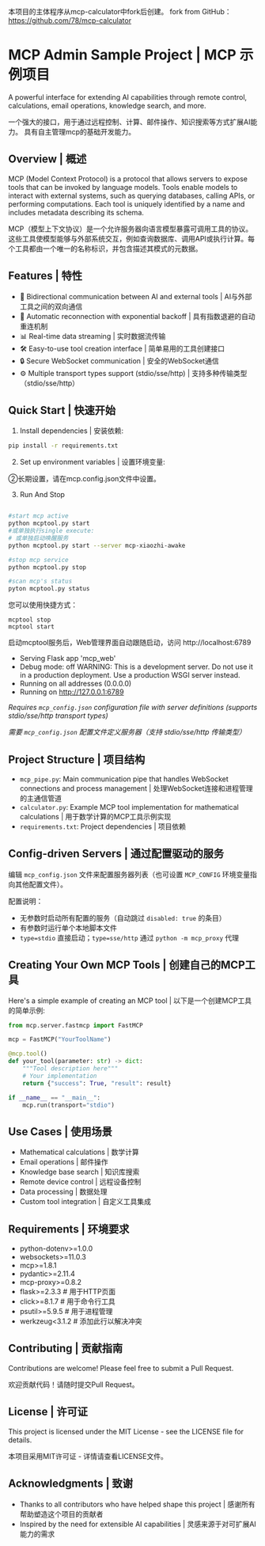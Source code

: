 本项目的主体程序从mcp-calculator中fork后创建。
fork from GitHub：https://github.com/78/mcp-calculator

# MCP Admin Sample Project | MCP 示例项目

A powerful interface for extending AI capabilities through remote control, calculations, email operations, knowledge search, and more.

一个强大的接口，用于通过远程控制、计算、邮件操作、知识搜索等方式扩展AI能力。
具有自主管理mcp的基础开发能力。

## Overview | 概述

MCP (Model Context Protocol) is a protocol that allows servers to expose tools that can be invoked by language models. Tools enable models to interact with external systems, such as querying databases, calling APIs, or performing computations. Each tool is uniquely identified by a name and includes metadata describing its schema.

MCP（模型上下文协议）是一个允许服务器向语言模型暴露可调用工具的协议。这些工具使模型能够与外部系统交互，例如查询数据库、调用API或执行计算。每个工具都由一个唯一的名称标识，并包含描述其模式的元数据。

## Features | 特性

- 🔌 Bidirectional communication between AI and external tools | AI与外部工具之间的双向通信
- 🔄 Automatic reconnection with exponential backoff | 具有指数退避的自动重连机制
- 📊 Real-time data streaming | 实时数据流传输
- 🛠️ Easy-to-use tool creation interface | 简单易用的工具创建接口
- 🔒 Secure WebSocket communication | 安全的WebSocket通信
- ⚙️ Multiple transport types support (stdio/sse/http) | 支持多种传输类型（stdio/sse/http）

## Quick Start | 快速开始

1. Install dependencies | 安装依赖:
```bash
pip install -r requirements.txt
```

2. Set up environment variables | 设置环境变量:

②长期设置，请在mcp.config.json文件中设置。

3. Run And Stop
```bash

#start mcp active
python mcptool.py start
#或单独执行single execute:
# 或单独启动唤醒服务
python mcptool.py start --server mcp-xiaozhi-awake

#stop mcp service
python mcptool.py stop

#scan mcp's status
pyton mcptool.py status
```

您可以使用快捷方式：
```
mcptool stop
mcptool start
```
启动mcptool服务后，Web管理界面自动跟随启动，访问 http://localhost:6789
 * Serving Flask app 'mcp_web'
 * Debug mode: off
WARNING: This is a development server. Do not use it in a production deployment. Use a production WSGI server instead.
 * Running on all addresses (0.0.0.0)
 * Running on http://127.0.0.1:6789

*Requires `mcp_config.json` configuration file with server definitions (supports stdio/sse/http transport types)*

*需要 `mcp_config.json` 配置文件定义服务器（支持 stdio/sse/http 传输类型）*

## Project Structure | 项目结构

- `mcp_pipe.py`: Main communication pipe that handles WebSocket connections and process management | 处理WebSocket连接和进程管理的主通信管道
- `calculator.py`: Example MCP tool implementation for mathematical calculations | 用于数学计算的MCP工具示例实现
- `requirements.txt`: Project dependencies | 项目依赖

## Config-driven Servers | 通过配置驱动的服务

编辑 `mcp_config.json` 文件来配置服务器列表（也可设置 `MCP_CONFIG` 环境变量指向其他配置文件）。

配置说明：
- 无参数时启动所有配置的服务（自动跳过 `disabled: true` 的条目）
- 有参数时运行单个本地脚本文件
- `type=stdio` 直接启动；`type=sse/http` 通过 `python -m mcp_proxy` 代理

## Creating Your Own MCP Tools | 创建自己的MCP工具

Here's a simple example of creating an MCP tool | 以下是一个创建MCP工具的简单示例:

```python
from mcp.server.fastmcp import FastMCP

mcp = FastMCP("YourToolName")

@mcp.tool()
def your_tool(parameter: str) -> dict:
    """Tool description here"""
    # Your implementation
    return {"success": True, "result": result}

if __name__ == "__main__":
    mcp.run(transport="stdio")
```

## Use Cases | 使用场景

- Mathematical calculations | 数学计算
- Email operations | 邮件操作
- Knowledge base search | 知识库搜索
- Remote device control | 远程设备控制
- Data processing | 数据处理
- Custom tool integration | 自定义工具集成

## Requirements | 环境要求

- python-dotenv>=1.0.0
- websockets>=11.0.3 
- mcp>=1.8.1
- pydantic>=2.11.4
- mcp-proxy>=0.8.2
- flask>=2.3.3        # 用于HTTP页面
- click>=8.1.7        # 用于命令行工具
- psutil>=5.9.5       # 用于进程管理
- werkzeug<3.1.2  # 添加此行以解决冲突

## Contributing | 贡献指南

Contributions are welcome! Please feel free to submit a Pull Request.

欢迎贡献代码！请随时提交Pull Request。

## License | 许可证

This project is licensed under the MIT License - see the LICENSE file for details.

本项目采用MIT许可证 - 详情请查看LICENSE文件。

## Acknowledgments | 致谢

- Thanks to all contributors who have helped shape this project | 感谢所有帮助塑造这个项目的贡献者
- Inspired by the need for extensible AI capabilities | 灵感来源于对可扩展AI能力的需求




